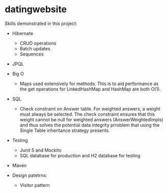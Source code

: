 # datingwebsite

Skills demonstrated in this project:

- Hibernate 
  - CRUD operations
  - Batch updates
  - Sequences
- JPQL
- Big O
  - Maps used extensively for methods. This is to aid performance as the get operations for LinkedHashMap and HashMap are both O(1).

- SQL 
  - Check constraint on Answer table. For weighted answers, a weight must always be selected. The check constraint ensures that this weight cannot be null for 
    weighted answers (AnswerWeightedImpls) and thus solves the potential data integrity prroblem that using the Single Table inheritance strategy presents. 
   
- Testing
  -  Junit 5 and Mockito
  -  SQL database for production and H2 database for testing
  
 -  Maven
 
 - Design patetrns:
   - Visitor pattern
